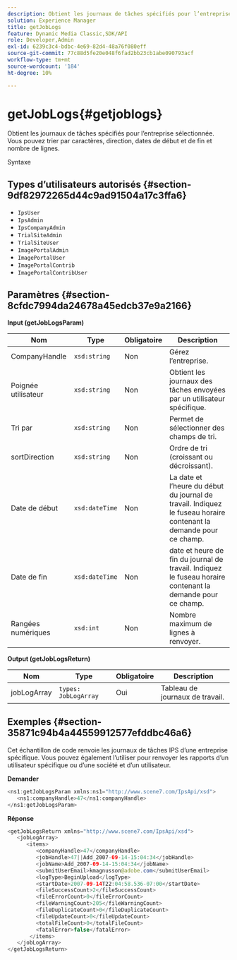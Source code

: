 ```yaml
---
description: Obtient les journaux de tâches spécifiés pour l’entreprise sélectionnée. Vous pouvez trier par caractères, direction, dates de début et de fin et nombre de lignes.
solution: Experience Manager
title: getJobLogs
feature: Dynamic Media Classic,SDK/API
role: Developer,Admin
exl-id: 6239c3c4-bdbc-4e69-82d4-48a76f080eff
source-git-commit: 77c88d5fe20e048f6fad2bb23cb1abe090793acf
workflow-type: tm+mt
source-wordcount: '184'
ht-degree: 10%

---
```


# getJobLogs{#getjoblogs}

Obtient les journaux de tâches spécifiés pour l’entreprise sélectionnée. Vous pouvez trier par caractères, direction, dates de début et de fin et nombre de lignes.

Syntaxe

## Types d’utilisateurs autorisés {#section-9df82972265d44c9ad91504a17c3ffa6}

* `IpsUser`
* `IpsAdmin`
* `IpsCompanyAdmin`
* `TrialSiteAdmin`
* `TrialSiteUser`
* `ImagePortalAdmin`
* `ImagePortalUser`
* `ImagePortalContrib`
* `ImagePortalContribUser`

## Paramètres {#section-8cfdc7994da24678a45edcb37e9a2166}

**Input (getJobLogsParam)**

| Nom | Type | Obligatoire | Description |
|---|---|---|---|
| CompanyHandle | `xsd:string` | Non | Gérez l’entreprise. |
| Poignée utilisateur | `xsd:string` | Non | Obtient les journaux des tâches envoyées par un utilisateur spécifique. |
| Tri par | `xsd:string` | Non | Permet de sélectionner des champs de tri. |
| sortDirection | `xsd:string` | Non | Ordre de tri (croissant ou décroissant). |
| Date de début | `xsd:dateTime` | Non | La date et l’heure du début du journal de travail. Indiquez le fuseau horaire contenant la demande pour ce champ. |
| Date de fin | `xsd:dateTime` | Non | date et heure de fin du journal de travail. Indiquez le fuseau horaire contenant la demande pour ce champ. |
| Rangées numériques | `xsd:int` | Non | Nombre maximum de lignes à renvoyer. |

**Output (getJobLogsReturn)**

| Nom | Type | Obligatoire | Description |
|---|---|---|---|
| jobLogArray | `types: JobLogArray` | Oui | Tableau de journaux de travail. |

## Exemples {#section-35871c94b4a44559912577efddbc46a6}

Cet échantillon de code renvoie les journaux de tâches IPS d’une entreprise spécifique. Vous pouvez également l’utiliser pour renvoyer les rapports d’un utilisateur spécifique ou d’une société et d’un utilisateur.

**Demander**

```java
<ns1:getJobLogsParam xmlns:ns1="http://www.scene7.com/IpsApi/xsd">
   <ns1:companyHandle>47</ns1:companyHandle>
</ns1:getJobLogsParam>
```

**Réponse**

```java
<getJobLogsReturn xmlns="http://www.scene7.com/IpsApi/xsd">
   <jobLogArray>
      <items>
         <companyHandle>47</companyHandle>
         <jobHandle>47||Add_2007-09-14-15:04:34</jobHandle>
         <jobName>Add_2007-09-14-15:04:34</jobName>
         <submitUserEmail>kmagnusson@adobe.com</submitUserEmail>
         <logType>BeginUpload</logType>
         <startDate>2007-09-14T22:04:58.536-07:00</startDate>
         <fileSuccessCount>2</fileSuccessCount>
         <fileErrorCount>0</fileErrorCount>
         <fileWarningCount>205</fileWarningCount>
         <fileDuplicateCount>0</fileDuplicateCount>
         <fileUpdateCount>0</fileUpdateCount>
         <totalFileCount>0</totalFileCount>
         <fatalError>false</fatalError>
       </items>
   </jobLogArray>
</getJobLogsReturn>
```
